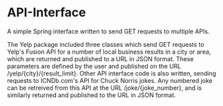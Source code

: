 # API-Interface

A simple Spring interface written to send GET requests to multiple APIs.

The Yelp package included three classes which send GET requests to Yelp's Fusion API for a number of local business results in a city or area, which are returned and published to a URL in JSON format. These parameters are defined by the user and published on the URL /yelp/{city}/{result_limit}. Other API interface code is also written, sending requests to ICNDb.com's API for Chuck Norris jokes. Any numbered joke can be retreived from this API at the URL /joke/{joke_number}, and is similarly returned and published to the URL in JSON format.
